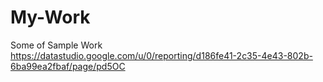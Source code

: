 # My-Work
Some of Sample Work
https://datastudio.google.com/u/0/reporting/d186fe41-2c35-4e43-802b-6ba99ea2fbaf/page/pd5OC
